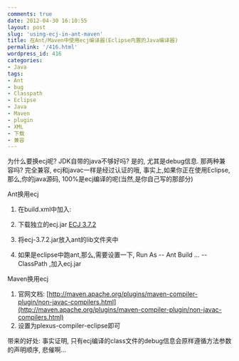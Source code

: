```yaml
---
comments: true
date: 2012-04-30 16:10:55
layout: post
slug: 'using-ecj-in-ant-maven'
title: 在Ant/Maven中使用ecj编译器(Eclipse内置的Java编译器)
permalink: '/416.html'
wordpress_id: 416
categories:
- Java
tags:
- Ant
- bug
- Classpath
- Eclipse
- Java
- Maven
- plugin
- XML
- 下载
- 兼容
---
```


为什么要换ecj呢? JDK自带的java不够好吗? 是的, 尤其是debug信息. 那两种兼容吗? 完全兼容, ecj和javac一样是经过认证的哦, 事实上,如果你正在使用Eclipse,那么,你的java源码, 100%是ecj编译的呢(当然,是你自己写的那部分)

Ant换用ecj
1. 在build.xml中加入:

    <property name="build.compiler" value="org.eclipse.jdt.core.JDTCompilerAdapter"></property>
    
2. 下载独立的ecj.jar
[ECJ 3.7.2](http://mirrors.ustc.edu.cn/eclipse/eclipse/downloads/drops/R-3.7.2-201202080800/ecj-3.7.2.jar)

3. 将ecj-3.7.2.jar放入ant的lib文件夹中

4. 如果是eclipse中跑ant,那么,需要设置一下,     Run As -- Ant Build ... -- ClassPath ,加入ecj.jar

Maven换用ecj
1. 官网文档: [http://maven.apache.org/plugins/maven-compiler-plugin/non-javac-compilers.html](http://maven.apache.org/plugins/maven-compiler-plugin/non-javac-compilers.html)
2. 设置为plexus-compiler-eclipse即可

带来的好处: [](http://wendal.net/394.html)
事实证明, 只有ecj编译的class文件的debug信息会原样遵循方法参数的声明顺序, 悲催啊...
